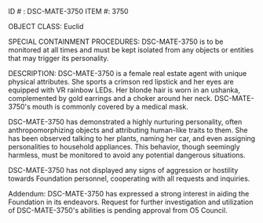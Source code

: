 ID # : DSC-MATE-3750
ITEM #: 3750

OBJECT CLASS: Euclid

SPECIAL CONTAINMENT PROCEDURES: DSC-MATE-3750 is to be monitored at all times and must be kept isolated from any objects or entities that may trigger its personality.

DESCRIPTION: DSC-MATE-3750 is a female real estate agent with unique physical attributes. She sports a crimson red lipstick and her eyes are equipped with VR rainbow LEDs. Her blonde hair is worn in an ushanka, complemented by gold earrings and a choker around her neck. DSC-MATE-3750's mouth is commonly covered by a medical mask.

DSC-MATE-3750 has demonstrated a highly nurturing personality, often anthropomorphizing objects and attributing human-like traits to them. She has been observed talking to her plants, naming her car, and even assigning personalities to household appliances. This behavior, though seemingly harmless, must be monitored to avoid any potential dangerous situations.

DSC-MATE-3750 has not displayed any signs of aggression or hostility towards Foundation personnel, cooperating with all requests and inquiries.

Addendum: DSC-MATE-3750 has expressed a strong interest in aiding the Foundation in its endeavors. Request for further investigation and utilization of DSC-MATE-3750's abilities is pending approval from O5 Council.